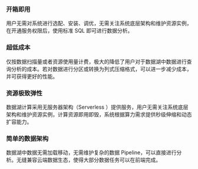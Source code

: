 ### **开箱即用**
用户无需对系统进行选配、安装、调优，无需关注系统底层架构和维护资源实例，在开通服务权限后，使用标准 SQL 即可进行数据分析。

### **超低成本**
仅按数据扫描量或者资源使用量计费，极大的降低了用户对于数据湖中数据进行查询分析的成本。若对数据进行分区或转换为列式压缩格式，可以进一步减少成本，并可获得更好的性能。

### **资源极致弹性**
数据湖计算采用无服务器架构（Serverless ）提供服务，用户无需关注系统底层架构和维护资源实例，计算资源即用即毁，系统根据算力需求提供秒级伸缩和动态扩容能力。

### **简单的数据架构**
数据湖中数据无需加载移动，无需维护复杂的数据 Pipeline，可以直接进行分析。无缝兼容云端数据生态，使得大部分数据任务可以在前端完成。
